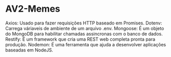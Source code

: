# AV2-Memes

Axios: Usado para fazer requisições HTTP baseado em Promises.
Dotenv: Carrega váriaveis de ambiente de um arquivo .env.
Mongoose: É um objeto do MongoDB para habilitar chamadas assincronas com o banco de dados.
Restify: É um framework que cria uma REST web completa pronta para produção.
Nodemon: É uma ferramenta que ajuda a desenvolver aplicações baseadas em NodeJS.
